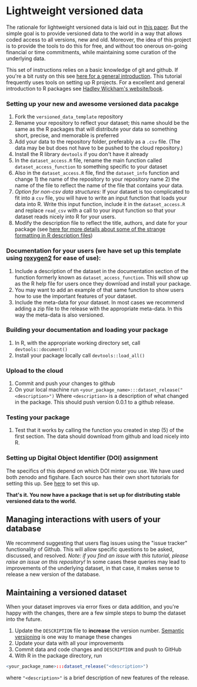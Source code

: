 # Lightweight versioned data

The rationale for lightweight versioned data is laid out in [this paper](https://github.com/richfitz/data_versioning).  But the simple goal is to provide versioned data to the world in a way that allows coded access to all versions, new and old.  Moreover, the idea of this project is to provide the tools to do this for free, and without too onerous on-going financial or time commitments, while maintaining some curation of the underlying data.  

This set of instructions relies on a basic knowledge of git and github.  If you're a bit rusty on this see [here for a general introduction](http://environmentalcomputing.net/version-control/).  This tutorial frequently uses tools on setting up R projects.  For a excellent and general introduction to R packages see [Hadley Wickham's website/book](http://r-pkgs.had.co.nz/).  


### Setting up your new and awesome versioned data pacakge

1. Fork the `versioned_data_template` repository
2. Rename your repository to reflect your dataset; this name should be the same as the R packages that will distribute your data so something short, precise, and memorable is preferred
3. Add your data to the repository folder, preferably as a `.csv` file. (The data may be but does not have to be pushed to the cloud repository.)
4. Install the R library `devtools` if you don't have it already
5. In the `dataset_access.R` file, rename the main function called `dataset_access_function` to something specific to your dataset 
6. Also in the `dataset_access.R` file, find the `dataset_info` function and change 1) the name of the repository to your repository name 2) the name of the file to reflect the name of the file that contains your data.  
7. *Option for non-csv data structures:* If your dataset is too complicated to fit into a `csv` file, you will have to write an input function that loads your data into R.  Write this input function, include it in the `dataset_access.R` and replace `read_csv` with a call to your input function so that your dataset reads nicely into R for your users.  
8. Modify the description file to reflect the title, authors, and date for your package (see [here for more details about some of the strange formatting in R description files](http://r-pkgs.had.co.nz/description.html))
 
### Documentation for your users (we have set up this template using [roxygen2](https://cran.r-project.org/web/packages/roxygen2/vignettes/roxygen2.html) for ease of use):

1.  Include a description of the dataset in the documentation section of the function formerly known as `dataset_access_function`.  This will show up as the R help file for users once they download and install your package.
2. You may want to add an example of that same function to show users how to use the important features of your dataset. 
3.  Include the meta-data for your dataset.  In most cases we recommend adding a zip file to the release with the appropriate meta-data.  In this way the meta-data is also versioned.  

### Building your documentation and loading your package

1. In R, with the appropriate working directory set, call `devtools::document()` 
2. Install your package locally call `devtools::load_all()`

### Upload to the cloud

1. Commit and push your changes to github
2. On your local machine run `<your_package_name>:::dataset_release("<description>")`  Where `<description>` is a description of what changed in the package.  This should push version 0.0.1 to a github release.  

### Testing your package

1. Test that it works by calling the function you created in step (5) of the first section.  The data should download from github and load nicely into R. 

### Setting up Digital Object Identifier (DOI) assignment

The specifics of this depend on which DOI minter you use.  We have used both zenodo and figshare.  Each source has their own short tutorials for setting this up.  See [here](https://guides.github.com/activities/citable-code/) to set this up.  

**That's it.  You now have a package that is set up for distributing stable versioned data to the world.**

## Managing interactions with users of your database

We recommend suggesting that users flag issues using the "issue tracker" functionality of Github.  This will allow specific questions to be asked, discussed, and resolved.  *Note: if you find an issue with this tutorial, please raise an issue on this repository!*  In some cases these queries may lead to improvements of the underlying dataset, in that case, it makes sense to release a new version of the database.  

## Maintaining a versioned dataset 

When your dataset improves via error fixes or data addition, and you're happy with the changes, there are a few simple steps to bump the dataset into the future.    

1. Update the `DESCRIPTION` file to **increase** the version number.   [Semantic versioning](http://semver.org/) is one way to manage these changes
2.  Update your data with all your improvements
3.  Commit data and code changes and `DESCRIPTION` and push to GitHub
4.  With R in the package directory, run
```r
<your_package_name>:::dataset_release("<description>")
```
where `"<description>"` is a brief description of new features of the release.
